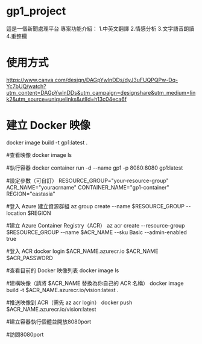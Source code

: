 # gp1_project
這是一個新聞處理平台
專案功能介紹：
1.中英文翻譯 2.情感分析 3.文字語音朗讀 4.重整欄

# 使用方式
https://www.canva.com/design/DAGpYwlnDDs/dyJ3uFUQPQPw-Dq-Yc7bUQ/watch?utm_content=DAGpYwlnDDs&utm_campaign=designshare&utm_medium=link2&utm_source=uniquelinks&utlId=h13c04eca6f

# 建立 Docker 映像
docker image build -t gp1:latest .

#查看映像
docker image ls

#執行容器
docker container run -d --name gp1 -p 8080:8080 gp1:latest

#設定參數（可自訂）
RESOURCE_GROUP="your-resource-group" ACR_NAME="youracrname" CONTAINER_NAME="gp1-container" REGION="eastasia"

#登入 Azure
建立資源群組
az group create --name $RESOURCE_GROUP --location $REGION

#建立 Azure Container Registry（ACR）
az acr create --resource-group $RESOURCE_GROUP
--name $ACR_NAME
--sku Basic
--admin-enabled true

#登入 ACR
docker login $ACR_NAME.azurecr.io $ACR_NAME $ACR_PASSWORD

#查看目前的 Docker 映像列表
docker image ls

#建構映像（請將 $ACR_NAME 替換為你自己的 ACR 名稱）
docker image build -t $ACR_NAME.azurecr.io/vision:latest .

#推送映像到 ACR（需先 az acr login）
docker push $ACR_NAME.azurecr.io/vision:latest

#建立容器執行個體並開放8080port

#訪問8080port
